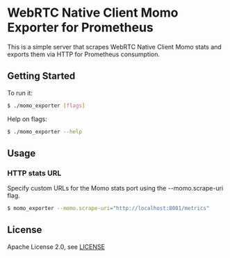 # WebRTC Native Client Momo Exporter for Prometheus

This is a simple server that scrapes WebRTC Native Client Momo stats and exports them via HTTP for Prometheus consumption.

## Getting Started

To run it:

```sh
$ ./momo_exporter [flags]
```

Help on flags:

```sh
$ ./momo_exporter --help
```

## Usage

### HTTP stats URL

Specify custom URLs for the Momo stats port using the --momo.scrape-uri flag.

```sh
$ momo_exporter --momo.scrape-uri="http://localhost:8081/metrics"
```

## License

Apache License 2.0, see [LICENSE](https://github.com/hakobera/momo_exporter/blob/main/LICENSE)
